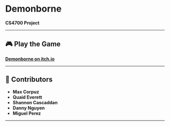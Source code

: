 # Demonborne
**CS4700 Project**

---

## 🎮 Play the Game
[**Demonborne on itch.io**](https://mperez561.itch.io/demonborne)

---

## 👥 Contributors
- **Max Corpuz**
- **Quaid Everett**
- **Shannon Cascaddan**
- **Danny Nguyen**
- **Miguel Perez**

---
